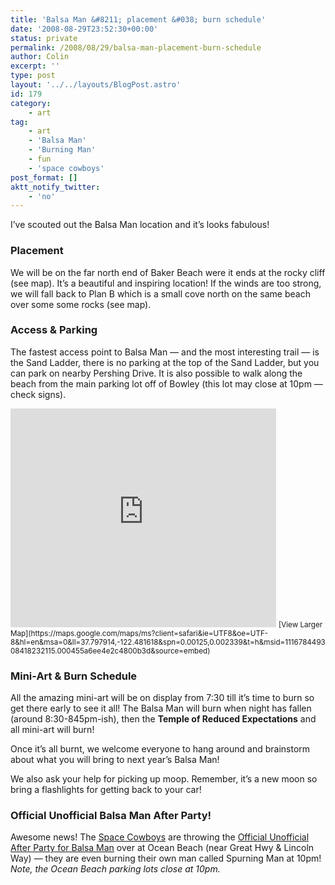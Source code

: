 ```yaml
---
title: 'Balsa Man &#8211; placement &#038; burn schedule'
date: '2008-08-29T23:52:30+00:00'
status: private
permalink: /2008/08/29/balsa-man-placement-burn-schedule
author: Colin
excerpt: ''
type: post
layout: '../../layouts/BlogPost.astro'
id: 179
category:
    - art
tag:
    - art
    - 'Balsa Man'
    - 'Burning Man'
    - fun
    - 'space cowboys'
post_format: []
aktt_notify_twitter:
    - 'no'
---
```

I’ve scouted out the Balsa Man location and it’s looks fabulous!

### Placement

We will be on the far north end of Baker Beach were it ends at the rocky cliff (see map). It’s a beautiful and inspiring location! If the winds are too strong, we will fall back to Plan B which is a small cove north on the same beach over some some rocks (see map).

### Access &amp; Parking

The fastest access point to Balsa Man — and the most interesting trail — is the Sand Ladder, there is no parking at the top of the Sand Ladder, but you can park on nearby Pershing Drive. It is also possible to walk along the beach from the main parking lot off of Bowley (this lot may close at 10pm — check signs).

<iframe frameborder="0" height="350" loading="lazy" marginheight="0" marginwidth="0" scrolling="no" src="https://maps.google.com/maps/ms?client=safari&ie=UTF8&oe=UTF-8&hl=en&msa=0&ll=37.797914,-122.481618&spn=0.00125,0.002339&t=h&msid=111678449308418232115.000455a6ee4e2c4800b3d&output=embed&s=AARTsJqlBByH_r_HT_0LFs2xlxRYMDQSNA" width="425"></iframe>  
<small>[View Larger Map](https://maps.google.com/maps/ms?client=safari&ie=UTF8&oe=UTF-8&hl=en&msa=0&ll=37.797914,-122.481618&spn=0.00125,0.002339&t=h&msid=111678449308418232115.000455a6ee4e2c4800b3d&source=embed)</small>

### Mini-Art &amp; Burn Schedule

All the amazing mini-art will be on display from 7:30 till it’s time to burn so get there early to see it all! The Balsa Man will burn when night has fallen (around 8:30-845pm-ish), then the **Temple of Reduced Expectations** and all mini-art will burn!

Once it’s all burnt, we welcome everyone to hang around and brainstorm about what you will bring to next year’s Balsa Man!

We also ask your help for picking up moop. Remember, it’s a new moon so bring a flashlights for getting back to your car!

### Official Unofficial Balsa Man After Party!

Awesome news! The [Space Cowboys](https://www.spacecowboys.org) are throwing the [Official Unofficial After Party for Balsa Man](https://www.spacecowboys.org/articles/2008/08/28/spurnning-man) over at Ocean Beach (near Great Hwy &amp; Lincoln Way) — they are even burning their own man called Spurning Man at 10pm! *Note, the Ocean Beach parking lots close at 10pm.*
